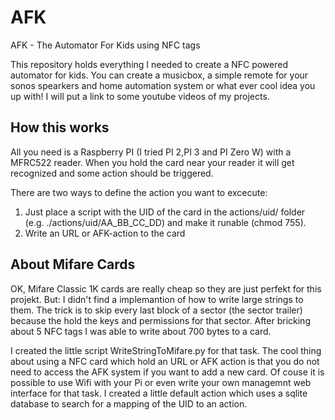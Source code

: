 # AFK
AFK - The Automator For Kids using NFC tags 

This repository holds everything I needed to create a NFC powered automator for kids. You can create a musicbox, a simple remote for your sonos spearkers and home automation system or what ever cool idea you up with! I will put a link to some youtube videos of my projects.

## How this works
All you need is a Raspberry PI (I tried PI 2,PI 3 and PI Zero W) with a MFRC522 reader. When you hold the card near your reader it will get recognized and some action should be triggered.

There are two ways to define the action you want to excecute:

1) Just place a script with the UID of the card in the actions/uid/ folder (e.g. ./actions/uid/AA_BB_CC_DD) and make it runable (chmod 755).
2) Write an URL or AFK-action to the card   

## About Mifare Cards
OK, Mifare Classic 1K cards are really cheap so they are just perfekt for this projekt. But: I didn't find a implemantion of how to write large strings to them. The trick is to skip every last block of a sector (the sector trailer) because the hold the keys and permissions for that sector.
After bricking about 5 NFC tags I was able to write about 700 bytes to a card.

I created the little script WriteStringToMifare.py for that task. The cool thing about using a NFC card which hold an URL or AFK action is that you do not need to access the AFK system if you want to add a new card. Of couse it is possible to use Wifi with your Pi or even write your own managemnt web interface for that task. I created a little default action which uses a sqlite database to search for a mapping of the UID to an action.
